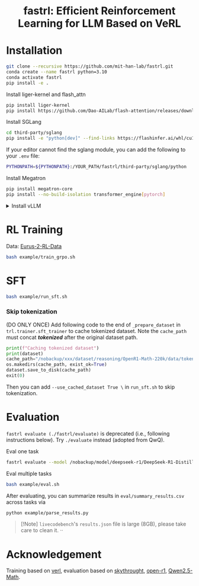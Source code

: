 <h1 style="text-align: center;">fastrl: Efficient Reinforcement Learning for LLM Based on VeRL</h1>





# Installation

```bash
git clone --recursive https://github.com/mit-han-lab/fastrl.git
conda create --name fastrl python=3.10
conda activate fastrl
pip install -e .
```

Install liger-kernel and flash_attn
```bash
pip install liger-kernel
pip install https://github.com/Dao-AILab/flash-attention/releases/download/v2.8.0.post2/flash_attn-2.8.0.post2+cu12torch2.7cxx11abiTRUE-cp312-cp312-linux_x86_64.whl
```


Install SGLang

```bash
cd third-party/sglang
pip install -e "python[dev]" --find-links https://flashinfer.ai/whl/cu124/torch2.5/flashinfer-python
```
If your editor cannot find the sglang module, you can add the following to your `.env` file:
```bash
PYTHONPATH=${PYTHONPATH}:/YOUR_PATH/fastrl/third-party/sglang/python
```

Install Megatron

```bash
pip install megatron-core
pip install --no-build-isolation transformer_engine[pytorch]
```

<details>
<summary>Install vLLM</summary>

```bash
cd third-party/vllm
VLLM_USE_PRECOMPILED=1 pip install -e .
```
If your editor cannot find the vllm module, you can add the following to your `.env` file:
```bash
PYTHONPATH=${PYTHONPATH}:/YOUR_PATH/fastrl/third-party/vllm
```

Install flashinfer (optional)
```bash
pip install https://github.com/flashinfer-ai/flashinfer/releases/download/v0.2.3/flashinfer_python-0.2.3+cu124torch2.6-cp38-abi3-linux_x86_64.whl
```
</details>

# RL Training

Data: [Eurus-2-RL-Data](https://huggingface.co/datasets/PRIME-RL/Eurus-2-RL-Data)

```bash
bash example/train_grpo.sh
```

# SFT

```bash
bash example/run_sft.sh
```

### Skip tokenization

(DO ONLY ONCE) Add following code to the end of `_prepare_dataset` in `trl.trainer.sft_trainer` to cache tokenized dataset. Note the `cache_path` must concat ***tokenized*** after the original dataset path.
```python
print(f"Caching tokenized dataset")
print(dataset)
cache_path="/nobackup/xxx/dataset/reasoning/OpenR1-Math-220k/data/tokenized"
os.makedirs(cache_path, exist_ok=True)
dataset.save_to_disk(cache_path)
exit(0)
```

Then you can add `--use_cached_dataset True \` in `run_sft.sh` to skip tokenization.

# Evaluation


`fastrl evaluate (./fastrl/evaluate)` is deprecated (i.e., following instructions below). Try `./evaluate` instead (adopted from QwQ).

Eval one task

```bash
fastrl evaluate --model /nobackup/model/deepseek-r1/DeepSeek-R1-Distill-Qwen-7B --dataset AIME24 --split train --tp 4 --temperatures 0.0
```

Eval multiple tasks
```bash
bash example/eval.sh
```

After evaluating, you can summarize results in `eval/summary_results.csv` across tasks via
```bash
python example/parse_results.py
```
> \[!Note\]
> `livecodebench`'s `results.json` file is large (8GB), please take care to clean it.
··

# Acknowledgement

Training based on [verl](https://github.com/volcengine/verl), evaluation based on [skythrought](https://github.com/NovaSky-AI/SkyThought), [open-r1](https://github.com/huggingface/open-r1), [Qwen2.5-Math](https://github.com/QwenLM/Qwen2.5-Math).


